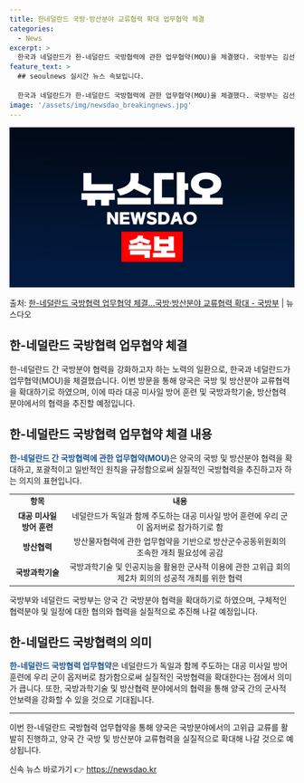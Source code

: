 ```yaml
---
title: 한네덜란드 국방·방산분야 교류협력 확대 업무협약 체결
categories:
  - News
excerpt: >
  한국과 네덜란드가 한-네덜란드 국방협력에 관한 업무협약(MOU)을 체결했다. 국방부는 김선호 차관이 13일 …
feature_text: >
  ## seoulnews 실시간 뉴스 속보입니다.

  한국과 네덜란드가 한-네덜란드 국방협력에 관한 업무협약(MOU)을 체결했다. 국방부는 김선호 차관이 13일 …
image: '/assets/img/newsdao_breakingnews.jpg'
---
```


![뉴스다오 속보](/assets/img/newsdao_breakingnews.jpg)

<p>출처: <a href="https://newsdao.kr/2797" rel="dofollow">한-네덜란드 국방협력 업무협약 체결…국방·방산분야 교류협력 확대 - 국방부</a> | 뉴스다오</p>

<h2>한-네덜란드 국방협력 업무협약 체결</h2>
<p data-ke-size="size16">한-네덜란드 간 국방분야 협력을 강화하고자 하는 노력의 일환으로, 한국과 네덜란드가 업무협약(MOU)을 체결했습니다. 이번 방문을 통해 양국은 국방 및 방산분야 교류협력을 확대하기로 하였으며, 이에 따라 대공 미사일 방어 훈련 및 국방과학기술, 방산협력 분야에서의 협력을 추진할 예정입니다.</p>

<h2 data-ke-size="size26">한-네덜란드 국방협력 업무협약 체결 내용</h2>

<p><b><span style="color: #1a5490;">한-네덜란드 간 국방협력에 관한 업무협약(MOU)</span></b>은 양국의 국방 및 방산분야 협력을 확대하고, 포괄적이고 일반적인 원칙을 규정함으로써 실질적인 국방협력을 추진하고자 하는 의지의 표현입니다.</p>

<table>
<tbody>
<tr>
<td style="text-align: center; height: 17px;"><b>항목</b></td>
<td style="text-align: center; height: 17px;"><b>내용</b></td>
</tr>
<tr>
<td style="text-align: center; height: 17px;"><b>대공 미사일 방어 훈련</b></td>
<td style="text-align: center; height: 17px;">네덜란드가 독일과 함께 주도하는 대공 미사일 방어 훈련에 우리 군이 옵저버로 참가하기로 함</td>
</tr>
<tr>
<td style="text-align: center; height: 17px;"><b>방산협력</b></td>
<td style="text-align: center; height: 17px;">방산물자협력에 관한 업무협약을 기반으로 방산군수공동위원회의 조속한 개최 필요성에 공감</td>
</tr>
<tr>
<td style="text-align: center; height: 17px;"><b>국방과학기술</b></td>
<td style="text-align: center; height: 17px;">국방과학기술 및 인공지능을 활용한 군사적 이용에 관한 고위급 회의 제2차 회의의 성공적 개최를 위한 협력</td>
</tr>
</tbody>
</table>

<p data-ke-size="size16">국방부와 네덜란드 국방부는 양국 간 국방분야 협력을 확대하기로 하였으며, 구체적인 협력분야 및 일정에 대한 협의와 협력을 실질적으로 추진해 나갈 예정입니다.</p>

<h2 data-ke-size="size26">한-네덜란드 국방협력의 의미</h2>

<p><b><span style="color: #1a5490;">한-네덜란드 국방협력 업무협약</span></b>은 네덜란드가 독일과 함께 주도하는 대공 미사일 방어 훈련에 우리 군이 옵저버로 참가함으로써 실질적인 국방협력을 확대한다는 점에서 의미가 큽니다. 또한, 국방과학기술 및 방산협력 분야에서의 협력을 통해 양국 간의 군사적 안보력을 강화할 수 있을 것으로 기대됩니다.</p>

<hr>
<p data-ke-size="size16">이번 한-네덜란드 국방협력 업무협약을 통해 양국은 국방분야에서의 고위급 교류를 활발히 진행하고, 양국 간 국방 및 방산분야 교류협력을 실질적으로 확대해 나갈 것으로 예상됩니다.</p> 

신속 뉴스 바로가기 👉 <a href="https://newsdao.kr" rel="dofollow">https://newsdao.kr</a>


